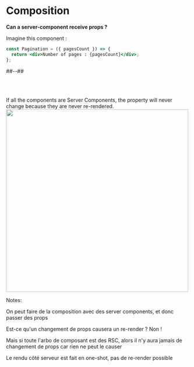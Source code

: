 <!-- .slide: class="two-column with-code title-margin-sm" -->

<style>
  .tree-32{
    width: 500px;
    height: auto;
  }
</style>

# Composition

**Can a server-component receive props ? <br/>**

Imagine this component :

```jsx
const Pagination = ({ pagesCount }) => {
  return <div>Number of pages : {pagesCount}</div>;
};
```

##--##

<br/> <br/>

<div>
If all the components are Server Components, the property will never change because they are never re-rendered.

<img src="./assets/images/03-server-components/tree-0.png" class="tree-32" />
</div>
<!-- .element: class="fragment" data-fragment-index="1"-->

Notes:

On peut faire de la composition avec des server components, et donc passer des props

Est-ce qu'un changement de props causera un re-render ? Non !

Mais si toute l'arbo de composant est des RSC, alors il n'y aura jamais de changement de props car rien ne peut le causer

Le rendu côté serveur est fait en one-shot, pas de re-render possible
